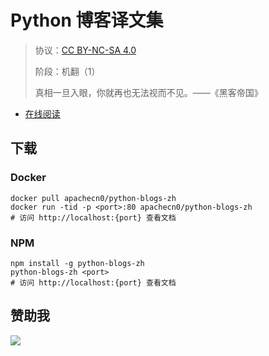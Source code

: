 <!--
    需要填充的占位符：
    
    README.md
    
        Python 博客译文集：文档中文名
        {nameEn}：文档英文名
        {urlEn}：文档原始链接
        pyblog：域名前缀
        飞龙：负责人名称
        wizardforcel：负责人 Github 用户名
        562826179：负责人 QQ
        python-blogs-zh：ApacheCN 的 Github 仓库名称
        python-blogs-zh：DockerHub 仓库名称
        python-blogs-zh：PYPI 包名称
        python-blogs-zh：NPM 包名称
    
    CNAME
    
        pyblog：域名前缀

    index.html
    
        Python 博客译文集：文档中文名
        #b6459a：显示颜色
        python-blogs-zh：ApacheCN 的 Github 仓库名称

    asset/docsify-flygon-footer.js
    
        python-blogs-zh：ApacheCN 的 Github 仓库名称
-->

# Python 博客译文集

> 协议：[CC BY-NC-SA 4.0](http://creativecommons.org/licenses/by-nc-sa/4.0/)
> 
> 阶段：机翻（1）
> 
> 真相一旦入眼，你就再也无法视而不见。——《黑客帝国》

* [在线阅读](https://pyblog.flygon.net)

## 下载

### Docker

```
docker pull apachecn0/python-blogs-zh
docker run -tid -p <port>:80 apachecn0/python-blogs-zh
# 访问 http://localhost:{port} 查看文档
```

### NPM

```
npm install -g python-blogs-zh
python-blogs-zh <port>
# 访问 http://localhost:{port} 查看文档
```

## 赞助我

![](https://img-blog.csdnimg.cn/20200112005920729.png)
